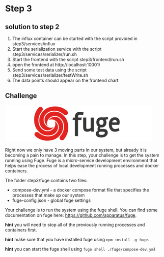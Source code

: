 # Step 3

## solution to step 2

1. The influx container can be started with the script provided in step3/services/influx
2. Start the serialization service with the script step3/services/serializer/run.sh
3. Start the frontend with the script step3/frontend/run.sh
4. open the frontend at http://localhost:10001/
5. Send some test data using the script step3/services/serializer/testWrite.sh
6. The data points should appear on the frontend chart

## Challenge
![image](../docs/fuge-logo.png)

Right now we only have 3 moving parts in our system, but already it is becoming a pain to manage. In this step, your challenge is to get the system running using Fuge. Fuge is a micro-service development environment that helps ease the process of local development running processes and docker containers.

The folder step3/fuge contains two files:

* compose-dev.yml - a docker compose format file that specifies the processes that make up our system
* fuge-config.json - global fuge settings

Your challenge is to run the system using the fuge shell. You can find some documentation on fuge here: https://github.com/apparatus/fuge.

__hint__ you will need to stop all of the previously running processes and containers first.

__hint__ make sure that you have installed fuge using `npm install -g fuge`.

__hint__ you can start the fuge shell using `fuge shell ./fuge/compose-dev.yml`

